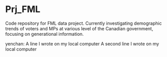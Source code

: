 # Prj_FML
Code repository for FML data project. Currently investigating demographic trends of voters and MPs at various level of the Canadian government, focusing on generational information. 

yenchan: A line I wrote on my local computer
A second line I wrote on my local computer
